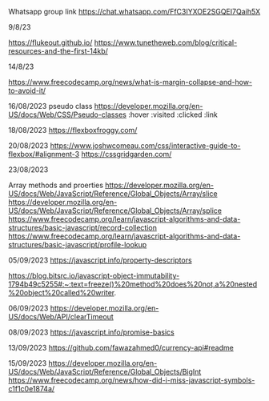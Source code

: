 Whatsapp group link 
https://chat.whatsapp.com/FfC3IYXOE2SGQEI7Qaih5X

9/8/23

https://flukeout.github.io/
https://www.tunetheweb.com/blog/critical-resources-and-the-first-14kb/

14/8/23

https://www.freecodecamp.org/news/what-is-margin-collapse-and-how-to-avoid-it/


16/08/2023
pseudo class
https://developer.mozilla.org/en-US/docs/Web/CSS/Pseudo-classes
:hover :visited :clicked :link

18/08/2023
https://flexboxfroggy.com/

20/08/2023
https://www.joshwcomeau.com/css/interactive-guide-to-flexbox/#alignment-3
https://cssgridgarden.com/

23/08/2023

Array methods and proerties
https://developer.mozilla.org/en-US/docs/Web/JavaScript/Reference/Global_Objects/Array/slice
https://developer.mozilla.org/en-US/docs/Web/JavaScript/Reference/Global_Objects/Array/splice
https://www.freecodecamp.org/learn/javascript-algorithms-and-data-structures/basic-javascript/record-collection
https://www.freecodecamp.org/learn/javascript-algorithms-and-data-structures/basic-javascript/profile-lookup

05/09/2023
https://javascript.info/property-descriptors

https://blog.bitsrc.io/javascript-object-immutability-1794b49c5255#:~:text=freeze()%20method%20does%20not,a%20nested%20object%20called%20writer.

06/09/2023
https://developer.mozilla.org/en-US/docs/Web/API/clearTimeout

08/09/2023
https://javascript.info/promise-basics


13/09/2023
https://github.com/fawazahmed0/currency-api#readme

15/09/2023
https://developer.mozilla.org/en-US/docs/Web/JavaScript/Reference/Global_Objects/BigInt
https://www.freecodecamp.org/news/how-did-i-miss-javascript-symbols-c1f1c0e1874a/
